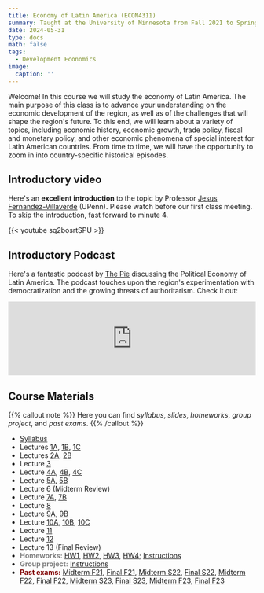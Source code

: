 ```yaml
---
title: Economy of Latin America (ECON4311)
summary: Taught at the University of Minnesota from Fall 2021 to Spring 2024
date: 2024-05-31
type: docs
math: false
tags:
  - Development Economics
image:
  caption: ''
---
```


Welcome! In this course we will study the economy of Latin America. The main purpose of this class is to advance your understanding on the economic development of the region, as well as of the challenges that will shape the region's future. To this end, we will learn about a variety of topics, including economic history, economic growth, trade policy, fiscal and monetary policy, and other economic phenomena of special interest for Latin American countries. From time to time, we will have the opportunity to zoom in into country-specific historical episodes.


## Introductory video

Here's an **excellent introduction** to the topic by Professor [Jesus Fernandez-Villaverde](https://www.sas.upenn.edu/~jesusfv/) (UPenn). Please watch before our first class meeting. To skip the introduction, fast forward to minute 4. 

{{< youtube sq2bosrtSPU >}}


## Introductory Podcast

Here's a fantastic podcast by [The Pie](https://bfi.uchicago.edu/podcast/the-pie/) discussing the Political Economy of Latin America. The podcast touches upon the region's experimentation with democratization and the growing threats of authoritarism. Check it out:

<iframe frameBorder="0" height="" scrolling="no" src="https://playlist.megaphone.fm/?e=UCHI7324692796"
width="100%"></iframe>



## Course Materials

{{% callout note %}}
Here you can find _syllabus_, _slides_, _homeworks_, _group project_, and _past exams_.
{{% /callout %}}

  * [Syllabus](syllabus/Syllabus_ECON4311_SPRING24.pdf)
  * Lectures [1A](lectures/Lect1A_ECON4311.pdf), [1B](lectures/Lect1B_ECON4311.pdf), [1C](lectures/Lect1C_ECON4311.pdf)
  * Lectures [2A](lectures/Lect2A_ECON4311.pdf), [2B](lectures/Lect2B_ECON4311.pdf)
  * Lecture [3](lectures/Lect3_ECON4311.pdf)
  * Lecture [4A](lectures/Lect4A_ECON4311.pdf), [4B](lectures/Lect4B_ECON4311.pdf), [4C](lectures/Lect4C_ECON4311.pdf)
  * Lecture [5A](lectures/Lect5A_ECON4311.pdf), [5B](lectures/Lect5B_ECON4311.pdf)
  * Lecture 6 (Midterm Review)
  * Lecture [7A](lectures/Lect7A_ECON4311.pdf), [7B](lectures/Lect7B_ECON4311.pdf)
  * Lecture [8](lectures/Lect8_ECON4311.pdf) 
  * Lecture [9A](lectures/Lect9A_ECON4311.pdf), [9B](lectures/Lect9B_ECON4311.pdf)
  * Lecture [10A](lectures/Lect10A_ECON4311.pdf), [10B](lectures/Lect10B_ECON4311.pdf), [10C](lectures/Lect10C_ECON4311.pdf)
  * Lecture [11](lectures/Lect11A_ECON4311.pdf)
  * Lecture [12](lectures/Lect12A_ECON4311.pdf) 
  * Lecture 13 (Final Review)
  * <span style="color:gray"> <b>Homeworks:</b> </span> [HW1](homeworks/HW1.pdf), [HW2](homeworks/HW2.pdf), [HW3](homeworks/HW3.pdf), [HW4](homeworks/HW4.pdf); [Instructions](homeworks/HW_instructions.pdf)
  * <span style="color:gray"> <b>Group project:</b> </span> [Instructions](group_project/GP_Instructions.pdf)
  * <span style="color:maroon"> <b>Past exams:</b> </span> [Midterm F21](past_exams/ECON4311_Midterm_F21.pdf), [Final F21](past_exams/ECON4311_Final_F21.pdf), [Midterm S22](past_exams/ECON4311_Midterm_S22.pdf), [Final S22](past_exams/ECON4311_Final_S22.pdf), [Midterm F22](past_exams/ECON4311_Midterm_F22.pdf), [Final F22](past_exams/ECON4311_FinalF22.pdf), [Midterm S23](past_exams/ECON4311_Midterm_S23.pdf), [Final S23](past_exams/ECON4311_Final_S23.pdf), [Midterm F23](past_exams/ECON4311_Midterm_F23.pdf), [Final F23](past_exams/ECON4311_Final_F23.pdf)

